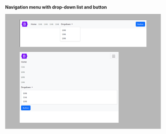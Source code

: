 **Navigation menu with drop-down list and button**

<img src="screenshot.png" alt="webkit-pro" style="width: 800px;">
